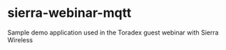 # sierra-webinar-mqtt
Sample demo application used in the Toradex guest webinar with Sierra Wireless
